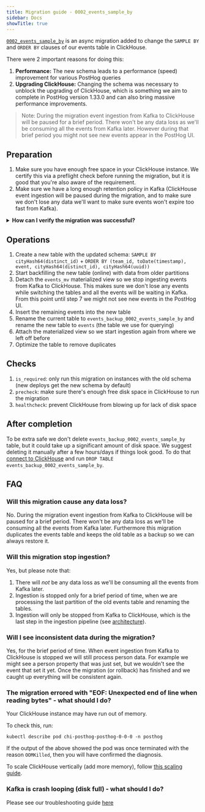 ```yaml
---
title: Migration guide - 0002_events_sample_by
sidebar: Docs
showTitle: true
---
```



[`0002_events_sample_by`](https://github.com/PostHog/posthog/blob/master/posthog/async_migrations/migrations/0002_events_sample_by.py) is an async migration added to change the `SAMPLE BY` and `ORDER BY` clauses of our events table in ClickHouse.

There were 2 important reasons for doing this:

1. **Performance:** The new schema leads to a performance (speed) improvement for various PostHog queries
2. **Upgrading ClickHouse:** Changing the schema was necessary to unblock the upgrading of ClickHouse, which is something we aim to complete in PostHog version 1.33.0 and can also bring massive performance improvements.

> Note: During the migration event ingestion from Kafka to ClickHouse will be paused for a brief period. There won't be any data loss as we'll be consuming all the events from Kafka later. However during that brief period you might not see new events appear in the PostHog UI.

## Preparation

1. Make sure you have enough free space in your ClickHouse instance. We certify this via a preflight check before running the migration, but it is good that you're also aware of the requirement.
2. Make sure we have a long enough retention policy in Kafka (ClickHouse event ingestion will be paused during the migration, and to make sure we don't lose any data we'll want to make sure events won't expire too fast from Kafka).


<details>

<summary>
    <b>How can I verify the migration was successful?</b>
</summary>

<br />

For ClickHouse check the events table size from the `/instance/status` page in the app. You can find it under "ClickHouse table sizes". We need that to be smaller than "ClickHouse disk free space" as we'll be duplicating the events table. If you need to increase your ClickHouse storage check out our [ClickHouse resize disk docs](/docs/self-host/runbook/clickhouse/resize-disk).

For Kafka by default we have `logRetentionHours=24`, but you could have overridden it in your `values.yaml`, which guarantees the minimal amount of time we'll keep events. Note, that there's also `logRetentionBytes` to better use the disk available, which might mean your retention in reality can be a lot longer than 24h. You can check what the oldest message is by running in your kafka pod shell:
```
kafka-console-consumer.sh --bootstrap-server localhost:9092 --topic clickhouse_events_proto --from-beginning --max-messages 1
```
Recall that we'll be pausing the event ingestion during this migration (likely for less than 30min), if the ingestion is paused for longer than we have retained in Kafka we would lose events/data. We suggest making sure you have at least 3 days worth of data. See the docs for info about [resizing kafka](/docs/self-host/runbook/kafka/resize-disk) and [kafka log retention](/docs/self-host/runbook/kafka/log-retention).

</details>

## Operations

1. Create a new table with the updated schema: `SAMPLE BY cityHash64(distinct_id)` + `ORDER BY (team_id, toDate(timestamp), event, cityHash64(distinct_id), cityHash64(uuid))`
2. Start backfilling the new table (online) with data from older partitions
3. Detach the `events_mv` materialized view so we stop ingesting events from Kafka to ClickHouse. This makes sure we don't lose any events while switching the tables and all the events will be waiting in Kafka. From this point until step 7 we might not see new events in the PostHog UI.
4. Insert the remaining events into the new table
5. Rename the current table to `events_backup_0002_events_sample_by` and rename the new table to `events` (the table we use for querying)
6. Attach the materialized view so we start ingestion again from where we left off before
7. Optimize the table to remove duplicates

## Checks

1. `is_required`: only run this migration on instances with the old schema (new deploys get the new schema by default)
2. `precheck`: make sure there's enough free disk space in ClickHouse to run the migration
3. `healthcheck`: prevent ClickHouse from blowing up for lack of disk space

## After completion

To be extra safe we don't delete `events_backup_0002_events_sample_by` table, but it could take up a significant amount of disk space. We suggest deleting it manually after a few hours/days if things look good. To do that [connect to ClickHouse](https://posthog.com/docs/self-host/deploy/troubleshooting) and run `DROP TABLE events_backup_0002_events_sample_by`.

## FAQ

### Will this migration cause any data loss?

No. During the migration event ingestion from Kafka to ClickHouse will be paused for a brief period. There won't be any data loss as we'll be consuming all the events from Kafka later. Furthermore this migration duplicates the events table and keeps the old table as a backup so we can always restore it.


### Will this migration stop ingestion?

Yes, but please note that:
1. There will *not* be any data loss as we'll be consuming all the events from Kafka later.
1. Ingestion is stopped only for a brief period of time, when we are processing the last partition of the old events table and renaming the tables.
1. Ingestion will only be stopped from Kafka to ClickHouse, which is the last step in the ingestion pipeline (see [architecture](https://posthog.com/docs/self-host/architecture)).

### Will I see inconsistent data during the migration?

Yes, for the brief period of time. When event ingestion from Kafka to ClickHouse is stopped we will still process person data. For example we might see a person property that was just set, but we wouldn't see the event that set it yet. Once the migration (or rollback) has finished and we caught up everything will be consistent again.

### The migration errored with "EOF: Unexpected end of line when reading bytes" - what should I do?

Your ClickHouse instance may have run out of memory.

To check this, run:

```
kubectl describe pod chi-posthog-posthog-0-0-0 -n posthog
```

If the output of the above showed the pod was once terminated with the reason `OOMKilled`, then you will have confirmed the diagnosis.

To scale ClickHouse vertically (add more memory), follow [this scaling guide](/docs/self-host/deploy/configuration#scaling-clickhouse-vertically).

### Kafka is crash looping (disk full) - what should I do?

Please see our troubleshooting guide [here](/docs/self-host/deploy/troubleshooting#kafka-crash-looping-disk-full)

